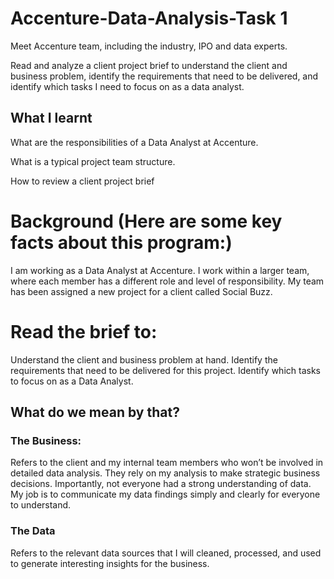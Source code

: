 # Accenture-Data-Analysis-Task 1

Meet Accenture team, including the industry, IPO and data experts.

Read and analyze a client project brief to understand the client and business problem, identify the requirements that need to be delivered, and identify which tasks I need to focus on as a data analyst.

## What I learnt

What are the responsibilities of a Data Analyst at Accenture.

What is a typical project team structure.

How to review a client project brief

# Background (Here are some key facts about this program:)

I am working as a Data Analyst at Accenture.
I work within a larger team, where each member has a different role and level of responsibility.
My team has been assigned a new project for a client called Social Buzz.

# Read the brief to:

Understand the client and business problem at hand.
Identify the requirements that need to be delivered for this project.
Identify which tasks to focus on as a Data Analyst.

## What do we mean by that?

### The Business: 
Refers to the client and my internal team members who won’t be involved in detailed data analysis.
They rely on my analysis to make strategic business decisions.
Importantly, not everyone had a strong understanding of data. My job is to communicate my data findings simply and clearly for everyone to understand.
 
### The Data 
Refers to the relevant data sources that I will cleaned, processed, and used to generate interesting insights for the business.
